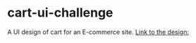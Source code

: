 # cart-ui-challenge
A UI design of cart for an E-commerce site.
[Link to the design:](https://www.instagram.com/p/CgcITX0PYNF/)
